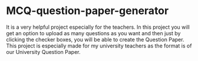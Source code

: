 # MCQ-question-paper-generator
It is a very helpful project especially for the teachers.
In this project you will get an option to upload as many questions as you want and then just by clicking the checker boxes, you will be able to create the Question Paper.
This project is especially made for my university teachers as the format is of our University Question Paper.
